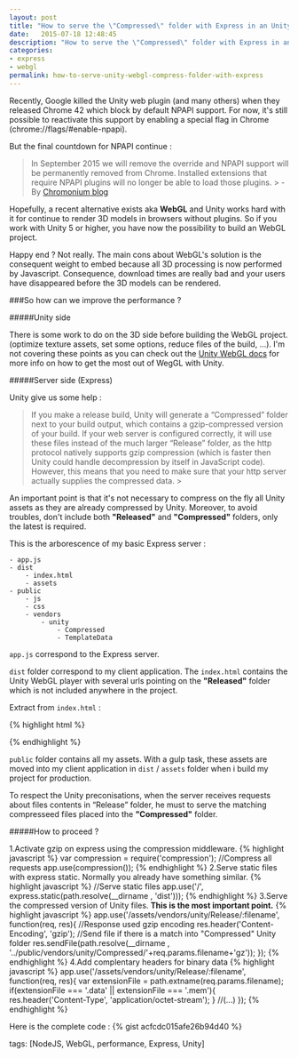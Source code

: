 ```yaml
---
layout: post
title: "How to serve the \"Compressed\" folder with Express in an Unity WebGL release ?"
date:   2015-07-18 12:48:45
description: "How to serve the \"Compressed\" folder with Express in an Unity WebGL release ?"
categories:
- express
- webgl
permalink: how-to-serve-unity-webgl-compress-folder-with-express
---
```


Recently, Google killed the Unity web plugin (and many others) when they released Chrome 42 which block by default NPAPI support. For now, it's still possible to reactivate this support by enabling a special flag in Chrome (chrome://flags/#enable-npapi).

But the final countdown for NPAPI continue :

> In September 2015 we will remove the override and NPAPI support will be permanently removed from Chrome. Installed extensions that require NPAPI plugins will no longer be able to load those plugins. > - By [Chromonium blog][blog-chromium]

Hopefully, a recent alternative exists aka **WebGL** and Unity works hard with it for continue to render 3D models in browsers without plugins. So if you work with Unity 5 or higher, you have now the possibility to build an WebGL project.

Happy end ? Not really. The main cons about WebGL's solution is the consequent weight to embed because all 3D processing is now performed by Javascript. Consequence, download times are really bad and your users have disappeared before the 3D models can be rendered.

###So how can we improve the performance ?

#####Unity side

There is some work to do on the 3D side before building the WebGL project.(optimize texture assets, set some options, reduce files of the build, ...). I'm not covering these points as you can check out the [Unity WebGL docs][unity-webgl] for more info on how to get the most out of WegGL with Unity.

#####Server side (Express)

Unity give us some help :

> If you make a release build, Unity will generate a “Compressed” folder next to your build output, which contains a gzip-compressed version of your build. If your web server is configured correctly, it will use these files instead of the much larger “Release” folder, as the http protocol natively supports gzip compression (which is faster then Unity could handle decompression by itself in JavaScript code). However, this means that you need to make sure that your http server actually supplies the compressed data. >

An important point is that it's not necessary to compress on the fly all Unity assets as they are already compressed by Unity. Moreover, to avoid troubles, don't include both **"Released"** and **"Compressed"** folders, only the latest is required.

This is the arborescence of my basic Express server :

	- app.js
	- dist
		- index.html
		- assets
	- public
		- js
		- css
		- vendors
			- unity
				- Compressed
				- TemplateData

`app.js` correspond to the Express server.

`dist` folder correspond to my client application. The `index.html` contains the Unity WebGL player with several urls pointing on the **"Released"** folder which is not included anywhere in the project.

Extract from `index.html` :

{% highlight html %}
<script src="/assets/vendors/unity/Release/UnityConfig.js"></script>
<script src="/assets/vendors/unity/Release/fileloader.js"></script>
<!-- (...) -->
<script>
script.src = "/assets/vendors/unity/Release/WebGL512.js";
// (...)
</script>
{% endhighlight %}

`public` folder contains all my assets. With a gulp task, these assets are moved into my client application in `dist` / `assets` folder when i build my project for production.   

To respect the Unity preconisations, when the server receives requests about files contents in “Release” folder, he must to serve the matching compresseed files placed into the **"Compressed"** folder.

#####How to proceed ?

1.Activate gzip on express using the compression middleware.
{% highlight javascript %}
var compression = require('compression');
//Compress all requests
app.use(compression());
{% endhighlight %}
2.Serve static files with express static. Normally you already have something similar.
{% highlight javascript %}
//Serve static files
app.use('/', express.static(path.resolve(__dirname , 'dist')));
{% endhighlight %}
3.Serve the compressed version of Unity files. **This is the most important point.**
{% highlight javascript %}
app.use('/assets/vendors/unity/Release/:filename', function(req, res){
    //Response used gzip encoding
    res.header('Content-Encoding', 'gzip');
    //Send file if there is a match into "Compressed" Unity folder
    res.sendFile(path.resolve(__dirname , '../public/vendors/unity/Compressed/'+req.params.filename+'gz'));
});
{% endhighlight %}
4.Add complentary headers for binary data
{% highlight javascript %}
app.use('/assets/vendors/unity/Release/:filename', function(req, res){
    var extensionFile = path.extname(req.params.filename);
    if(extensionFile === '.data' || extensionFile === '.mem'){
        res.header('Content-Type', 'application/octet-stream');
    }
    //(...)
});
{% endhighlight %}


Here is the complete code :
{% gist acfcdc015afe26b94d40 %}

tags: [NodeJS, WebGL, performance, Express, Unity]

[blog-chromium]: http://blog.chromium.org/2014/11/the-final-countdown-for-npapi.html
[unity-webgl]: http://docs.unity3d.com/Manual/webgl-building.html
